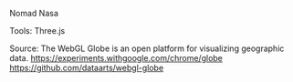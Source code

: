 Nomad Nasa

Tools:
Three.js

Source:
The WebGL Globe is an open platform for visualizing geographic data.
https://experiments.withgoogle.com/chrome/globe
https://github.com/dataarts/webgl-globe
